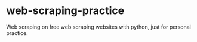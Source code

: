 # web-scraping-practice
Web scraping on free web scraping websites with python, just for personal practice.
